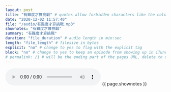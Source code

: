 ```yaml
---
layout: post
title: "有難度才算挑戰" # quotes allow forbidden characters like the colon
date: "2020-12-02 11:57:40"
file: "/audio/有難度才算挑戰.mp3"
shownotes: "有難度才算挑戰"
summary: "有難度才算挑戰"
duration: "file_duration" # audio length in min:sec
length: "file_length" # filesize in bytes
explicit: "no" # change to yes to flag with the explicit tag
block: "no" # change to yes to keep an episode from showing up in iTunes
# permalink: /1 # will be the ending part of the pages URL, delete to default to the title
---
```


<audio controls>
<source src="{{site.url}}{{site.baseurl}}{{ page.file }}" type="audio/x-mp3">
Your browser does not support the audio element.
</audio>
{{ page.shownotes }}
